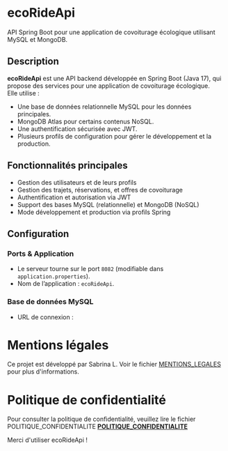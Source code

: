 # ecoRideApi

API Spring Boot pour une application de covoiturage écologique utilisant MySQL et MongoDB.

## Description

**ecoRideApi** est une API backend développée en Spring Boot (Java 17), qui propose des services pour une application de covoiturage écologique.  
Elle utilise :  
- Une base de données relationnelle MySQL pour les données principales.  
- MongoDB Atlas pour certains contenus NoSQL.  
- Une authentification sécurisée avec JWT.  
- Plusieurs profils de configuration pour gérer le développement et la production.

## Fonctionnalités principales

- Gestion des utilisateurs et de leurs profils  
- Gestion des trajets, réservations, et offres de covoiturage  
- Authentification et autorisation via JWT  
- Support des bases MySQL (relationnelle) et MongoDB (NoSQL)  
- Mode développement et production via profils Spring


## Configuration
### Ports & Application
- Le serveur tourne sur le port `8082` (modifiable dans `application.properties`).  
- Nom de l’application : `ecoRideApi`.
### Base de données MySQL
- URL de connexion :  

# Mentions légales
Ce projet est développé par Sabrina L.
Voir le fichier [MENTIONS_LEGALES](legacy_privacy.html) pour plus d'informations.

# Politique de confidentialité
Pour consulter la politique de confidentialité, veuillez lire le fichier POLITIQUE_CONFIDENTIALITE  **[POLITIQUE_CONFIDENTIALITE](legacy_privacy.html)**

Merci d'utiliser ecoRideApi !
